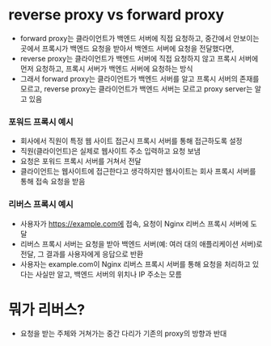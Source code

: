 # reverse proxy vs forward proxy

- forward proxy는 클라이언트가 백엔드 서버에 직접 요청하고, 중간에서 안보이는 곳에서 프록시가 백엔드 요청을 받아서 백엔드 서버에 요청을 전달했다면, 
- reverse proxy는 클라이언트가 백엔드 서버에 직접 요청하지 않고 프록시 서버에 먼저 요청하고, 프록시 서버가 백엔드 서버에 요청하는 방식
- 그래서 forward proxy는 클라이언트가 백엔드 서버를 알고 프록시 서버의 존재를 모르고, reverse proxy는 클라이언트가 백엔드 서버는 모르고 proxy server는 알고 있음


### 포워드 프록시 예시
- 회사에서 직원이 특정 웹 사이트 접근시 프록시 서버를 통해 접근하도록 설정
- 직원(클라이언트)은 실제로 웹사이트 주소 입력하고 요청 보냄 
- 요청은 포워드 프록시 서버를 거쳐서 전달
- 클라이언트는 웹사이트에 접근한다고 생각하지만 웹사이트는 회사 프록시 서버를 통해 접속 요청을 받음

### 리버스 프록시 예시
- 사용자가 https://example.com에 접속, 요청이 Nginx 리버스 프록시 서버에 도달
- 리버스 프록시 서버는 요청을 받아 백엔드 서버(예: 여러 대의 애플리케이션 서버)로 전달, 그 결과를 사용자에게 응답으로 반환
- 사용자는 example.com이 Nginx 리버스 프록시 서버를 통해 요청을 처리하고 있다는 사실만 알고, 백엔드 서버의 위치나 IP 주소는 모름

# 뭐가 리버스?
- 요청을 받는 주체와 거쳐가는 중간 다리가 기존의 proxy의 방향과 반대
